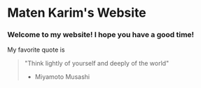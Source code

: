 # Maten Karim's Website
### Welcome to my website! I hope you have a good time!
My favorite quote is 
> "Think lightly of yourself and deeply of the world"
> - Miyamoto Musashi
